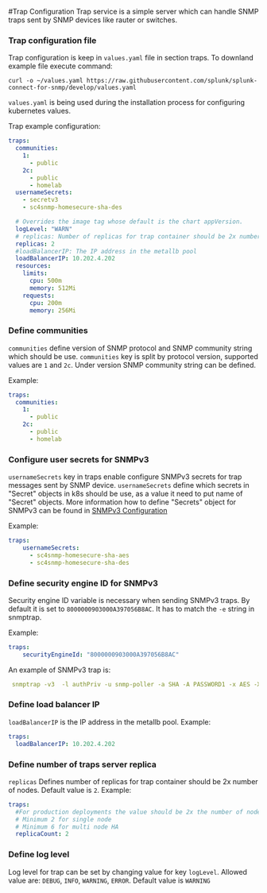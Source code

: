#Trap Configuration
Trap service is a simple server which can handle SNMP traps sent by SNMP devices like rauter or switches.   

### Trap configuration file

Trap configuration is keep in `values.yaml` file in section traps.  To downland example file execute command:
```
curl -o ~/values.yaml https://raw.githubusercontent.com/splunk/splunk-connect-for-snmp/develop/values.yaml
```
`values.yaml` is being used during the installation process for configuring kubernetes values.

Trap example configuration:
```yaml
traps:
  communities:
    1:
      - public 
    2c:
      - public
      - homelab
  usernameSecrets:
    - secretv3
    - sc4snmp-homesecure-sha-des

  # Overrides the image tag whose default is the chart appVersion.
  logLevel: "WARN"
  # replicas: Number of replicas for trap container should be 2x number of nodes
  replicas: 2
  #loadBalancerIP: The IP address in the metallb pool
  loadBalancerIP: 10.202.4.202
  resources: 
    limits:
      cpu: 500m
      memory: 512Mi
    requests:
      cpu: 200m
      memory: 256Mi  
```

### Define communities 
`communities` define version of SNMP protocol and SNMP community string which should be use. 
`communities` key is split by protocol version, supported values are `1` and `2c`. Under version SNMP community string can be defined. 

Example: 
```yaml
traps:
  communities:
    1:
      - public 
    2c:
      - public
      - homelab
```

### Configure user secrets for SNMPv3 
`usernameSecrets` key in traps enable configure SNMPv3 secrets for trap messages sent by SNMP device. `usernameSecrets` define which secrets 
in "Secret" objects in k8s should be use, as a value it need to put name of "Secret" objects. 
More information how to define "Secrets" object for SNMPv3 can be found in [SNMPv3 Configuration](snmpv3-configuration.md)

Example:
```yaml
traps:
    usernameSecrets:
      - sc4snmp-homesecure-sha-aes
      - sc4snmp-homesecure-sha-des
```   

### Define security engine ID for SNMPv3

Security engine ID variable is necessary when sending SNMPv3 traps. By default it is set to 
`8000000903000A397056B8AC`. It has to match the `-e` string in snmptrap.

Example:
```yaml
traps:
    securityEngineId: "8000000903000A397056B8AC"
```   
An example of SNMPv3 trap is:
```yaml
 snmptrap -v3  -l authPriv -u snmp-poller -a SHA -A PASSWORD1 -x AES -X PASSWORD1 10.202.13.233 '' 1.3.6.1.2.1.2.2.1.1.1
 ```

### Define load balancer IP
`loadBalancerIP` is the IP address in the metallb pool. 
Example:
```yaml
traps:
  loadBalancerIP: 10.202.4.202
```

### Define number of traps server replica
`replicas` Defines number of replicas for trap container should be 2x number of nodes. Default value is `2`. 
Example:
```yaml
traps:
  #For production deployments the value should be 2x the number of nodes
  # Minimum 2 for single node
  # Minimum 6 for multi node HA
  replicaCount: 2
```

### Define log level
Log level for trap can be set by changing value for key `logLevel`. Allowed value are: `DEBUG`, `INFO`, `WARNING`, `ERROR`. 
Default value is `WARNING`

 